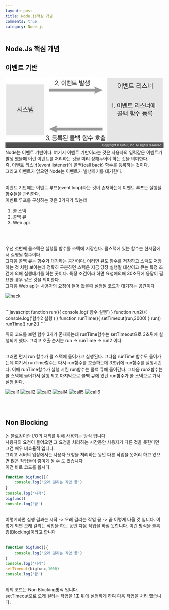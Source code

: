 ```yaml
---
layout: post
title: Node.js핵심 개념
comments: true
category: Node.js
---
```


## Node.Js 핵심 개념

## 이벤트 기반
![event](../images/node/event.jpg)
<br>
Node는 이벤트 기반이다. 여기서 이벤트 기반이라는 것은 사용자의 입력같은 이벤트가 발생 했을때 이런 이벤트를 처리하는 것을 미리 정해두어야 하는 것을 의미한다.
<br>즉, 이벤트 리스너(event listener)에 콜백(call back) 함수를 등록하는 것이다.<br>
그리고 이벤트가 없으면 Node는 이벤트가 발생하기를 대기한다.<br>

<br>
이벤트 기반에는 이벤트 루프(event loop)라는 것이 존재하는데 이벤트 루프는 실행될 함수들을 관리한다.<br>
이벤트 루프를 구성하는 것은 3가지가 있는데

1. 콜 스택
2. 콜백 큐
3. Web api
<br>
<br>

우선 첫번째 콜스택은 실행될 함수를 스택에 저장한다.
콜스택에 있는 함수는 현시점에서 실행될 함수이다.<br>
그다음 콜백 큐는 함수가 대기하는 공간이다. 이러면 큐도 함수를 저장하고 스택도 저장하는 것 처럼 보이는데 정확히 구분하면 스택은 지금 당장 실행될 대상이고 큐는 특정 조건에 의해 실행대기를 하는 곳이다. 특정 조건이라 하면 요청에의해 30초뒤에 응답이 필요한 경우 같은 것을 의미한다.<br>
그다음 Web api는 사용자의 요청이 들어 왔을때 실행될 코드가 대기하는 공간이다<br>

![hack](https://user-images.githubusercontent.com/47367509/71740735-5db4da80-2ea0-11ea-8f52-96c5fdba4f0a.PNG)

<br>
```javascript
function run(){
    console.log('함수 실행')
}
function run2(){
    console.log('함수2 실행')
}
function runTime(){
    setTimeout(run,3000)
}
run()
runTime()
run2()
```


위의 코드를 보면 함수 3개가 존재하는데 runTime함수는 setTimeout으로 3초뒤에 실행되게 했다. 그리고 호출 순서는 
run -> runTime -> run2 이다. 

<br>
그러면 먼저 run 함수가 콜 스택에 들어가고 실행된다. 그다음 runTime 함수도 들어가는데 여기서 runTime함수는 다시 run함수를 호출하는데 3초뒤에 run함수를 실행시킨다. 이때 runTime함수가 실행 시킨 run함수는 콜백 큐에 들어간다. 그다음 run2함수는 콜 스택에 들어가서 실행 되고 마지막으로 콜백 큐에 있던 run함수가 콜 스택으로 가서 실행 된다.<br>

![call1](https://user-images.githubusercontent.com/47367509/71740688-3fe77580-2ea0-11ea-8def-dc4fb49f53bc.PNG)
![call2](https://user-images.githubusercontent.com/47367509/71740700-48d84700-2ea0-11ea-9072-aba12c124536.PNG)
![call3](https://user-images.githubusercontent.com/47367509/71740701-48d84700-2ea0-11ea-8ff8-32bbb70cd860.PNG)
![call4](https://user-images.githubusercontent.com/47367509/71740696-483fb080-2ea0-11ea-875d-2492721fe5cb.PNG)
![call5](https://user-images.githubusercontent.com/47367509/71740697-483fb080-2ea0-11ea-9d1b-3dcf9fa841f3.PNG)
![call6](https://user-images.githubusercontent.com/47367509/71740698-483fb080-2ea0-11ea-9246-8189a2065eb1.PNG)


<br>
<br>

## Non Blocking
논 블로킹이란 I/O의 처리를 위해 사용되는 방식 입니다<br>
사용자의 요청이 들어오면 그 요청을 처리하는 시간동안 사용자가 다른 것을 못한다면 그건 매우 비효율적 입니다.<br>
그리고 서버의 입장에서는 사용자 요청을 처리하는 동안 다른 작업을 못처리 하고 있으면 많은 작업들이 쌓이게 될 수 도 있습니다<br>
이건 바로 코드롤 봅시다.<br>
```javascript
function bigfunc(){
    console.log('오래 걸리는 작업 끝')
}
console.log('시작')
bigfunc()
console.log('끝')
```
<br>
이렇게하면 실행 결과는 시작 -> 오래 걸리는 작업 끝 ->  끝 이렇게 나올 것 입니다. 이렇게 되면 오래 걸리는 작업을 하는 동안 다음 작업을 하짐 못합니다. 이런 방식을 블록킹(Blocking)이라고 합니다<br>
<br>

```javascript
function bigfunc(){
    console.log('오래 걸리는 작업 끝')
}
console.log('시작')
setTimeout(bigfunc,1000)
console.log('끝')
```
<br>
위의 코드는 Non Blocking방식 입니다.<br> setTimeout으로 오래 걸리는 작업을 1초 뒤에 실행하게 하여 다음 작업을 처리 했습니다.<br>


